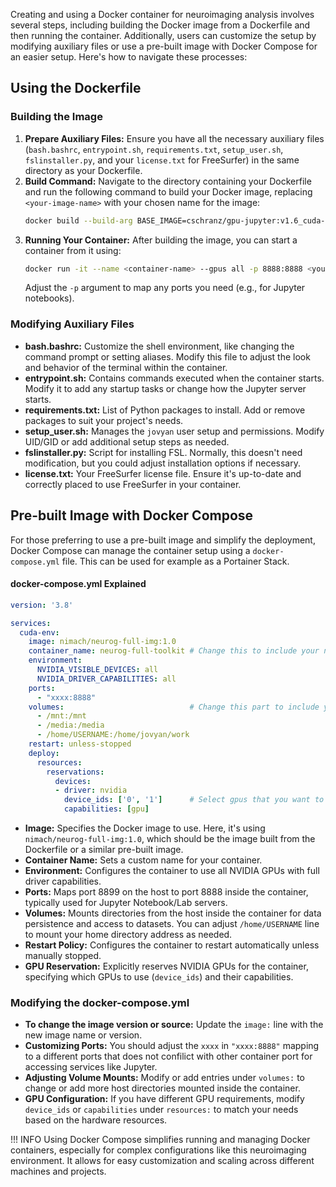 Creating and using a Docker container for neuroimaging analysis involves several steps, including building the Docker image from a Dockerfile and then running the container. Additionally, users can customize the setup by modifying auxiliary files or use a pre-built image with Docker Compose for an easier setup. Here's how to navigate these processes:

## Using the Dockerfile

### Building the Image

1. **Prepare Auxiliary Files:** Ensure you have all the necessary auxiliary files (`bash.bashrc`, `entrypoint.sh`, `requirements.txt`, `setup_user.sh`, `fslinstaller.py`, and your `license.txt` for FreeSurfer) in the same directory as your Dockerfile.
2. **Build Command:** Navigate to the directory containing your Dockerfile and run the following command to build your Docker image, replacing `<your-image-name>` with your chosen name for the image:
   ```bash
   docker build --build-arg BASE_IMAGE=cschranz/gpu-jupyter:v1.6_cuda-12.0_ubuntu-22.04 -t <your-image-name> .
   ```
3. **Running Your Container:** After building the image, you can start a container from it using:
   ```bash
   docker run -it --name <container-name> --gpus all -p 8888:8888 <your-image-name>
   ```
   Adjust the `-p` argument to map any ports you need (e.g., for Jupyter notebooks).

### Modifying Auxiliary Files

- **bash.bashrc:** Customize the shell environment, like changing the command prompt or setting aliases. Modify this file to adjust the look and behavior of the terminal within the container.
- **entrypoint.sh:** Contains commands executed when the container starts. Modify it to add any startup tasks or change how the Jupyter server starts.
- **requirements.txt:** List of Python packages to install. Add or remove packages to suit your project's needs.
- **setup_user.sh:** Manages the `jovyan` user setup and permissions. Modify UID/GID or add additional setup steps as needed.
- **fslinstaller.py:** Script for installing FSL. Normally, this doesn't need modification, but you could adjust installation options if necessary.
- **license.txt:** Your FreeSurfer license file. Ensure it's up-to-date and correctly placed to use FreeSurfer in your container.

## Pre-built Image with Docker Compose

For those preferring to use a pre-built image and simplify the deployment, Docker Compose can manage the container setup using a `docker-compose.yml` file. This can be used for example as a Portainer Stack.

#### docker-compose.yml Explained

```yaml
version: '3.8'

services:
  cuda-env:
    image: nimach/neurog-full-img:1.0
    container_name: neurog-full-toolkit # Change this to include your name
    environment:
      NVIDIA_VISIBLE_DEVICES: all
      NVIDIA_DRIVER_CAPABILITIES: all
    ports:
      - "xxxx:8888"
    volumes:                            # Change this part to include your desired folder on the host
      - /mnt:/mnt
      - /media:/media
      - /home/USERNAME:/home/jovyan/work
    restart: unless-stopped
    deploy:
      resources:
        reservations:
          devices:
          - driver: nvidia
            device_ids: ['0', '1']      # Select gpus that you want to have access to
            capabilities: [gpu]
```

- **Image:** Specifies the Docker image to use. Here, it's using `nimach/neurog-full-img:1.0`, which should be the image built from the Dockerfile or a similar pre-built image.
- **Container Name:** Sets a custom name for your container.
- **Environment:** Configures the container to use all NVIDIA GPUs with full driver capabilities.
- **Ports:** Maps port 8899 on the host to port 8888 inside the container, typically used for Jupyter Notebook/Lab servers.
- **Volumes:** Mounts directories from the host inside the container for data persistence and access to datasets. You can adjust `/home/USERNAME` line to mount your home directory address as needed.
- **Restart Policy:** Configures the container to restart automatically unless manually stopped.
- **GPU Reservation:** Explicitly reserves NVIDIA GPUs for the container, specifying which GPUs to use (`device_ids`) and their capabilities.

### Modifying the docker-compose.yml

- **To change the image version or source:** Update the `image:` line with the new image name or version.
- **Customizing Ports:** You should adjust the `xxxx` in `"xxxx:8888"` mapping to a different ports that does not confilict with other container port for accessing services like Jupyter.
- **Adjusting Volume Mounts:** Modify or add entries under `volumes:` to change or add more host directories mounted inside the container.
- **GPU Configuration:** If you have different GPU requirements, modify `device_ids` or `capabilities` under `resources:` to match your needs based on the hardware resources.

!!! INFO
    Using Docker Compose simplifies running and managing Docker containers, especially for complex configurations like this neuroimaging environment. It allows for easy customization and scaling across different machines and projects.
